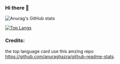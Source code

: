 ### Hi there 👋

<!--
**Mr0B/Mr0B** is a ✨ _special_ ✨ repository because its `README.md` (this file) appears on your GitHub profile.

Here are some ideas to get you started:

- 🔭 I’m currently working on ...
- 🌱 I’m currently learning ...
- 👯 I’m looking to collaborate on ...
- 🤔 I’m looking for help with ...
- 💬 Ask me about ...
- 📫 How to reach me: ...
- 😄 Pronouns: ...
- ⚡ Fun fact: ...
-->
![Anurag's GitHub stats](https://github-readme-stats.vercel.app/api?username=Mr0B&show_icons=true&theme=dracula)

[![Top Langs](https://github-readme-stats.vercel.app/api/top-langs/?username=Mr0B&layout=compact?count_private=true)](https://github.com/anuraghazra/github-readme-stats)

### Credits:

the top language card use this amzing repo https://github.com/anuraghazra/github-readme-stats. 
